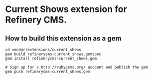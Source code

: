 # Current Shows extension for Refinery CMS.

## How to build this extension as a gem

    cd vendor/extensions/current_shows
    gem build refinerycms-current_shows.gemspec
    gem install refinerycms-current_shows.gem

    # Sign up for a http://rubygems.org/ account and publish the gem
    gem push refinerycms-current_shows.gem